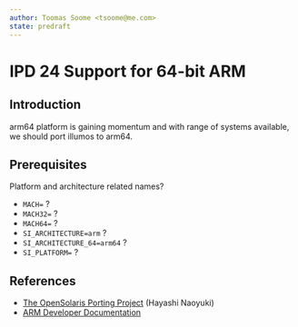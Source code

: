 ```yaml
---
author: Toomas Soome <tsoome@me.com>
state: predraft
---
```


# IPD 24 Support for 64-bit ARM

## Introduction

arm64 platform is gaining momentum and with range of systems available, we should port illumos to arm64.

## Prerequisites

Platform and architecture related names?

* `MACH=` ?
* `MACH32=` ?
* `MACH64=` ?
* `SI_ARCHITECTURE=arm` ?
* `SI_ARCHITECTURE_64=arm64` ?
* `SI_PLATFORM=` ?

## References

* [The OpenSolaris Porting Project](https://github.com/n-hys/illumos-gate/wiki)
  (Hayashi Naoyuki)
* [ARM Developer Documentation](https://developer.arm.com/documentation/#sort=relevancy&f:@navigationhierarchiesproducts=[Architectures,CPU%20Architecture,A-Profile,Armv8-A])
